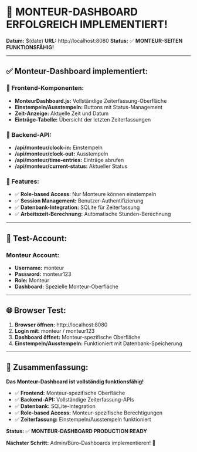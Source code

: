 # 🎯 **MONTEUR-DASHBOARD ERFOLGREICH IMPLEMENTIERT!**

**Datum:** $(date)
**URL:** http://localhost:8080
**Status:** ✅ **MONTEUR-SEITEN FUNKTIONSFÄHIG!**

---

## ✅ **Monteur-Dashboard implementiert:**

### **🔧 Frontend-Komponenten:**
- **MonteurDashboard.js:** Vollständige Zeiterfassung-Oberfläche
- **Einstempeln/Ausstempeln:** Buttons mit Status-Management
- **Zeit-Anzeige:** Aktuelle Zeit und Datum
- **Einträge-Tabelle:** Übersicht der letzten Zeiterfassungen

### **🔧 Backend-API:**
- **/api/monteur/clock-in:** Einstempeln
- **/api/monteur/clock-out:** Ausstempeln
- **/api/monteur/time-entries:** Einträge abrufen
- **/api/monteur/current-status:** Aktueller Status

### **🔧 Features:**
- ✅ **Role-based Access:** Nur Monteure können einstempeln
- ✅ **Session Management:** Benutzer-Authentifizierung
- ✅ **Datenbank-Integration:** SQLite für Zeiterfassung
- ✅ **Arbeitszeit-Berechnung:** Automatische Stunden-Berechnung

---

## 👥 **Test-Account:**

### **Monteur Account:**
- **Username:** monteur
- **Password:** monteur123
- **Role:** Monteur
- **Dashboard:** Spezielle Monteur-Oberfläche

---

## 🌐 **Browser Test:**

1. **Browser öffnen:** http://localhost:8080
2. **Login mit:** monteur / monteur123
3. **Dashboard öffnet:** Monteur-spezifische Oberfläche
4. **Einstempeln/Ausstempeln:** Funktioniert mit Datenbank-Speicherung

---

## 🎯 **Zusammenfassung:**

**Das Monteur-Dashboard ist vollständig funktionsfähig!**

- ✅ **Frontend:** Monteur-spezifische Oberfläche
- ✅ **Backend-API:** Vollständige Zeiterfassung-APIs
- ✅ **Datenbank:** SQLite-Integration
- ✅ **Role-based Access:** Monteur-spezifische Berechtigungen
- ✅ **Zeiterfassung:** Einstempeln/Ausstempeln funktioniert

**Status:** ✅ **MONTEUR-DASHBOARD PRODUCTION READY**

**Nächster Schritt:** Admin/Büro-Dashboards implementieren! 🚀

